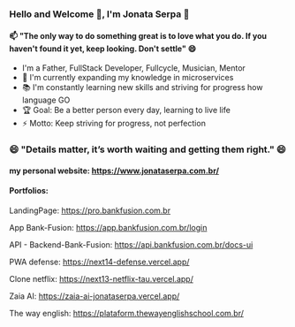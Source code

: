 ### Hello and Welcome 👋, I'm Jonata Serpa 👋
#### 📫 "The only way to do something great is to love what you do. If you haven't found it yet, keep looking. Don't settle" 😄

<!--
**jonataserpa/jonataserpa** is a ✨ _special_ ✨ repository because its `README.md` (this file) appears on your GitHub profile.

Here are some ideas to get you started:

- 🔭 I’m currently working on ...
- 🌱 I’m currently learning ...
- 👯 I’m looking to collaborate on ...
- 🤔 I’m looking for help with ...
- 💬 Ask me about ...
- 📫 How to reach me: ...
- 😄 Pronouns: ...
- ⚡ Fun fact: ...
-->

- I'm a Father, FullStack Developer, Fullcycle, Musician, Mentor
- 🌱 I'm currently expanding my knowledge in microservices
- 📚 I'm constantly learning new skills and striving for progress how language GO
- 🏆 Goal: Be a better person every day, learning to live life
- ⚡ Motto: Keep striving for progress, not perfection

### 😄 "Details matter, it’s worth waiting and getting them right." 😄

#### my personal website: https://www.jonataserpa.com.br/

#### Portfolios: 

LandingPage: https://pro.bankfusion.com.br

App Bank-Fusion: https://app.bankfusion.com.br/login

API - Backend-Bank-Fusion: https://api.bankfusion.com.br/docs-ui

PWA defense: https://next14-defense.vercel.app/

Clone netflix: https://next13-netflix-tau.vercel.app/

Zaia AI: https://zaia-ai-jonataserpa.vercel.app/

The way english: https://plataform.thewayenglishschool.com.br/


